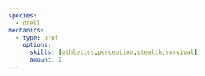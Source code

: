 ```yaml
---
species:
  - drell
mechanics:
  - type: prof
    options:
      skills: [athletics,perception,stealth,survival]
      amount: 2
---
```

